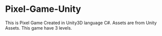 # Pixel-Game-Unity
This is Pixel Game Created in Unity3D language C#. Assets are from Unity Assets. This game have 3 levels.
